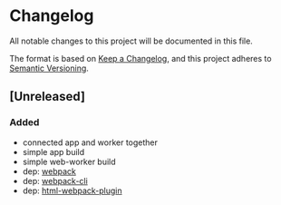 # Changelog
All notable changes to this project will be documented in this file.

The format is based on [Keep a Changelog](https://keepachangelog.com/en/1.0.0/),
and this project adheres to [Semantic Versioning](https://semver.org/spec/v2.0.0.html).

## [Unreleased]
### Added
- connected app and worker together
- simple app build
- simple web-worker build
- dep: [webpack]
- dep: [webpack-cli]
- dep: [html-webpack-plugin]

[webpack]: https://webpack.js.org/
[webpack-cli]: https://webpack.js.org/api/cli/
[html-webpack-plugin]: https://webpack.js.org/plugins/html-webpack-plugin/